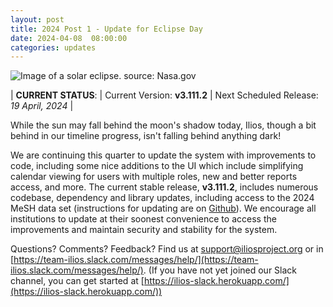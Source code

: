 ```yaml
---
layout: post
title: 2024 Post 1 - Update for Eclipse Day
date: 2024-04-08  08:00:00
categories: updates
---
```


![Image of a solar eclipse. source: Nasa.gov](https://www.nasa.gov/wp-content/uploads/2017/08/469309main_20100711eclipse.jpg)

| __CURRENT STATUS__:
| Current Version: **v3.111.2**
| Next Scheduled Release: *19 April, 2024*
|

While the sun may fall behind the moon's shadow today, Ilios, though a bit behind in our timeline progress, isn't falling behind anything dark!

We are continuing this quarter to update the system with improvements to code, including some nice additions to the UI which include simplifying calendar viewing for users with multiple roles, new and better reports access, and more. The current stable release, **v3.111.2**, includes numerous codebase, dependency and library updates, including access to the 2024 MeSH data set (instructions for updating are on [Github](https://github.com/ilios/ilios/blob/master/docs/custom_cli_commands.md#mesh-import)). We encourage all institutions to update at their soonest convenience to access the improvements and maintain security and stability for the system.

Questions? Comments? Feedback? Find us at
 [support@iliosproject.org](mailto:support@iliosproject.org) or in [https://team-ilios.slack.com/messages/help/](https://team-ilios.slack.com/messages/help/). (If you have not yet joined our Slack channel, you can get started at [https://ilios-slack.herokuapp.com/](https://ilios-slack.herokuapp.com/))
